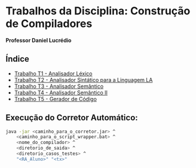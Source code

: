 # Trabalhos da Disciplina: Construção de Compiladores
**Professor Daniel Lucrédio**

## Índice

- [Trabalho T1 - Analisador Léxico](https://github.com/JoaoVitorAzevedo/T1---Lucredio/tree/main/trabalho_t1)
- [Trabalho T2 - Analisador Sintático para a Linguagem LA](https://github.com/JoaoVitorAzevedo/T1---Lucredio/tree/main/trabalho_t2)
- [Trabalho T3 - Analisador Semântico](https://github.com/JoaoVitorAzevedo/T1---Lucredio/tree/main/trabalho_t3)
- [Trabalho T4 - Analisador Semântico II](https://github.com/JoaoVitorAzevedo/T1---Lucredio/tree/main/trabalho_t4)
- [Trabalho T5 - Gerador de Código](https://github.com/JoaoVitorAzevedo/T1---Lucredio/tree/main/trabalho_t5)


## Execução do Corretor Automático:

```Bash
java -jar <caminho_para_o_corretor.jar> ^
    <caminho_para_o_script_wrapper.bat> ^
    <nome_do_compilador> ^
    <diretorio_de_saida> ^
    <diretorio_casos_testes> ^
    "<RA_Aluno>" "<tx>"

```
